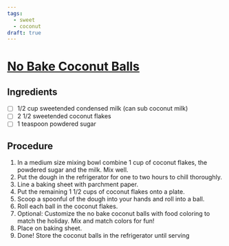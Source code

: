 ```yaml
---
tags: 
  - sweet
  - coconut
draft: true
---
```


# [No Bake Coconut Balls](https://www.yummly.com/recipe/No-Bake-Christmas-Coconut-Balls-2264970?prm-v1#directions)

## Ingredients

- [ ] 1/2 cup sweetended condensed milk (can sub coconut milk)
- [ ] 2 1/2 sweetended coconut flakes
- [ ] 1 teaspoon powdered sugar

## Procedure

1. In a medium size mixing bowl combine 1 cup of coconut flakes, the powdered sugar and the milk. Mix well.
1. Put the dough in the refrigerator for one to two hours to chill thoroughly.
1. Line a baking sheet with parchment paper.
1. Put the remaining 1 1/2 cups of coconut flakes onto a plate.
1. Scoop a spoonful of the dough into your hands and roll into a ball.
1. Roll each ball in the coconut flakes.
1. Optional: Customize the no bake coconut balls with food coloring to match the holiday. Mix and match colors for fun!
1. Place on baking sheet.
1. Done! Store the coconut balls in the refrigerator until serving